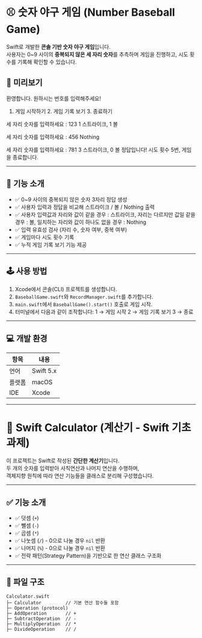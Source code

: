 # ⚾ 숫자 야구 게임 (Number Baseball Game)

Swift로 개발한 **콘솔 기반 숫자 야구 게임**입니다.  
사용자는 0~9 사이의 **중복되지 않은 세 자리 숫자**를 추측하며 게임을 진행하고, 시도 횟수를 기록해 확인할 수 있습니다.

## 📸 미리보기
환영합니다. 원하시는 번호를 입력해주세요!

1. 게임 시작하기 2. 게임 기록 보기 3. 종료하기

세 자리 숫자를 입력하세요 : 123
1 스트라이크, 1 볼

세 자리 숫자를 입력하세요 : 456
Nothing

세 자리 숫자를 입력하세요 : 781
3 스트라이크, 0 볼
정답입니다! 시도 횟수 5번, 게임을 종료합니다.

---

## 📌 기능 소개

- ✅ 0~9 사이의 중복되지 않은 숫자 3자리 정답 생성
- ✅ 사용자 입력과 정답을 비교해 스트라이크 / 볼 / Nothing 출력
- ✅ 사용자 입력값과 자리와 값이 같을 경우 : 스트라이크, 자리는 다르지만 값일 같을 경우 : 볼, 일치하는 자리와 값이 하나도 없을 경우 : Nothing
- ✅ 입력 유효성 검사 (자리 수, 숫자 여부, 중복 여부)
- ✅ 게임마다 시도 횟수 기록
- ✅ 누적 게임 기록 보기 기능 제공

---

## 🕹 사용 방법

1. Xcode에서 콘솔(CLI) 프로젝트를 생성합니다.
2. `BaseballGame.swift`와 `RecordManager.swift`를 추가합니다.
3. `main.swift`에서 `BaseballGame().start()` 호출로 게임 시작.
4. 터미널에서 다음과 같이 조작합니다:
1 → 게임 시작
2 → 게임 기록 보기
3 → 종료

---

## 💻 개발 환경

| 항목       | 내용            |
|------------|-----------------|
| 언어        | Swift 5.x       |
| 플랫폼     | macOS           |
| IDE        | Xcode           |



-----------------------------------------
# 🧮 Swift Calculator (계산기 - Swift 기초 과제)

이 프로젝트는 Swift로 작성된 **간단한 계산기**입니다.  
두 개의 숫자를 입력받아 사칙연산과 나머지 연산을 수행하며,  
객체지향 원칙에 따라 연산 기능들을 클래스로 분리해 구성했습니다.

---

## ✅ 기능 소개

- ✅ 덧셈 (`+`)
- ✅ 뺄셈 (`-`)
- ✅ 곱셈 (`*`)
- ✅ 나눗셈 (`/`) - 0으로 나눌 경우 `nil` 반환
- ✅ 나머지 (`%`) - 0으로 나눌 경우 `nil` 반환
- ✅ 전략 패턴(Strategy Pattern)을 기반으로 한 연산 클래스 구조화

---

## 📂 파일 구조

```plaintext
Calculator.swift
├─ Calculator         // 기본 연산 함수들 포함
├─ Operation (protocol)
├─ AddOperation       // +
├─ SubtractOperation  // -
├─ MultiplyOperation  // *
├─ DivideOperation    // /
